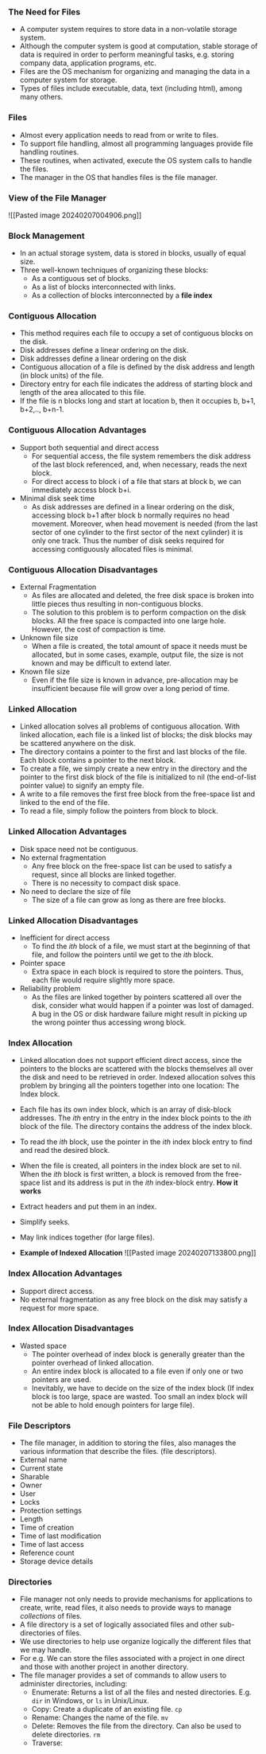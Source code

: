 ### The Need for Files
- A computer system requires to store data in a non-volatile storage system.
- Although the computer system is good at computation, stable storage of data is required in order to perform meaningful tasks, e.g. storing company data, application programs, etc.
- Files are the OS mechanism for organizing and managing the data in a computer system for storage.
- Types of files include executable, data, text (including html), among many others.

### Files
- Almost every application needs to read from or write to files.
- To support file handling, almost all programming languages provide file handling routines.
- These routines, when activated, execute the OS system calls to handle the files.
- The manager in the OS that handles files is the file manager.

### View of the File Manager
![[Pasted image 20240207004906.png]]

### Block Management
- In an actual storage system, data is stored in blocks, usually of equal size.
- Three well-known techniques of organizing these blocks:
	- As a contiguous set of blocks.
	- As a list of blocks interconnected with links.
	- As a collection of blocks interconnected by a **file index**

### Contiguous Allocation
- This method requires each file to occupy a set of contiguous blocks on the disk.
- Disk addresses define a linear ordering on the disk.
- Disk addresses define a linear ordering on the disk
- Contiguous allocation of a file is defined by the disk address and length (in block units) of the file.
- Directory entry for each file indicates the address of starting block and length of the area allocated to this file.
- If the file is n blocks long and start at location b, then it occupies b, b+1, b+2,.., b+n-1.

### Contiguous Allocation Advantages
- Support both sequential and direct access
	- For sequential access, the file system remembers the disk address of the last block referenced, and, when necessary, reads the next block.
	- For direct access to block i of a file that stars at block b, we can immediately access block b+i.
- Minimal disk seek time
	- As disk addresses are defined in a linear ordering on the disk, accessing block b+1 after block b normally requires no head movement. Moreover, when head movement is needed (from the last sector of one cylinder to the first sector of the next cylinder) it is only one track. Thus the number of disk seeks required for accessing contiguously allocated files is minimal.

### Contiguous Allocation Disadvantages
- External Fragmentation
	- As files are allocated and deleted, the free disk space is broken into little pieces thus resulting in non-contiguous blocks.
	- The solution to this problem is to perform compaction on the disk blocks. All the free space is compacted into one large hole. However, the cost of compaction is time.
- Unknown file size 
	- When a file is created, the total amount of space it needs must be allocated, but in some cases, example, output file, the size is not known and may be difficult to extend later.
- Known file size
	- Even if the file size is known in advance, pre-allocation may be insufficient because file will grow over a long period of time.

### Linked Allocation
- Linked allocation solves all problems of contiguous allocation. With linked allocation, each file is a linked list of blocks; the disk blocks may be scattered anywhere on the disk.
- The directory contains a pointer to the first and last blocks of the file. Each block contains a pointer to the next block. 
- To create a file, we simply create a new entry in the directory and the pointer to the first disk block of the file is initialized to nil (the end-of-list pointer value) to signify an empty file.
- A write to a file removes the first free block from the free-space list and linked to the end of the file.
- To read a file, simply follow the pointers from block to block.

### Linked Allocation Advantages
- Disk space need not be contiguous.
- No external fragmentation
	- Any free block on the free-space list can be used to satisfy a request, since all blocks are linked together.
	- There is no necessity to compact disk space.
- No need to declare the size of file
	- The size of a file can grow as long as there are free blocks.

### Linked Allocation Disadvantages
- Inefficient for direct access
	- To find the $ith$ block of a file, we must start at the beginning of that file, and follow the pointers until we get to the $ith$ block.
- Pointer space
	- Extra space in each block is required to store the pointers. Thus, each file would require slightly more space.
- Reliability problem
	- As the files are linked together by pointers scattered all over the disk, consider what would happen if a pointer was lost of damaged. A bug in the OS or disk hardware failure might result in picking up the wrong pointer thus accessing wrong block.
### Index Allocation
- Linked allocation does not support efficient direct access, since the pointers to the blocks are scattered with the blocks themselves all over the disk and need to be retrieved in order. Indexed allocation solves this problem by bringing all the pointers together into one location: The Index block.
- Each file has its own index block, which is an array of disk-block addresses. The $ith$ entry in the entry in the index block points to the $ith$ block of the file. The directory contains the address of the index block.
- To read the $ith$ block, use the pointer in the $ith$ index block entry to find and read the desired block.
- When the file is created, all pointers in the index block are set to nil. When the $ith$ block is first written, a block is removed from the free-space list and its address is put in the $ith$ index-block entry.
**How it works**
- Extract headers and put them in an index.
- Simplify seeks.
- May link indices together (for large files).

- **Example of Indexed Allocation**
	![[Pasted image 20240207133800.png]]

### Index Allocation Advantages
- Support direct access.
- No external fragmentation as any free block on the disk may satisfy a request for more space.

### Index Allocation Disadvantages
- Wasted space
	- The pointer overhead of index block is generally greater than the pointer overhead of linked allocation.
	- An entire index block is allocated to a file even if only one or two pointers are used.
	- Inevitably, we have to decide on the size of the index block (If index block is too large, space are wasted. Too small an index block will not be able to hold enough pointers for large file).

### File Descriptors
- The file manager, in addition to storing the files, also manages the various information that describe the files. (file descriptors).
- External name
- Current state
- Sharable
- Owner
- User
- Locks
- Protection settings
- Length
- Time of creation
- Time of last modification
- Time of last access
- Reference count
- Storage device details

### Directories
- File manager not only needs to provide mechanisms for applications to create, write, read files, it also needs to provide ways to manage *collections* of files.
- A file directory is a set of logically associated files and other sub-directories of files.
- We use directories to help use organize logically the different files that we may handle.
- For e.g. We can store the files associated with a project in one direct and those with another project in another directory.
- The file manager provides a set of commands to allow users to administer directories, including:
	- Enumerate: Returns a list of all the files and nested directories. E.g. `dir` in Windows, or `ls` in Unix/Linux.
	- Copy: Create a duplicate of an existing file. `cp`
	- Rename: Changes the name of the file. `mv`
	- Delete: Removes the file from the directory. Can also be used to delete directories. `rm`
	- Traverse: 